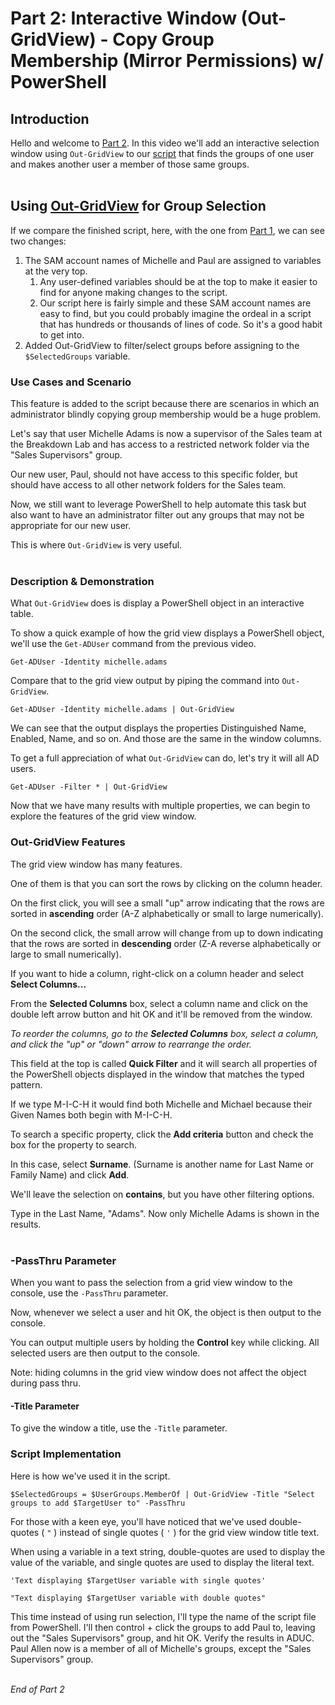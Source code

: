 # Part 2: Interactive Window (Out-GridView) - Copy Group Membership (Mirror Permissions) w/ PowerShell

## Introduction

Hello and welcome to [Part 2](https://www.youtube.com/watch?v=09FbxZ44LfQ). In this video we'll add an interactive selection window using `Out-GridView` to our [script](./Part2_AddOutGridView.ps1) that finds the groups of one user and makes another user a member of those same groups.
<br></br>

## Using [Out-GridView](https://docs.microsoft.com/en-us/powershell/module/microsoft.powershell.utility/out-gridview?view=powershell-5.1) for Group Selection

If we compare the finished script, here, with the one from [Part 1](../1-Core/Part1_Core.ps1), we can see two changes:
1. The SAM account names of Michelle and Paul are assigned to variables at the very top.
   1. Any user-defined variables should be at the top to make it easier to find for anyone making changes to the script.
   2. Our script here is fairly simple and these SAM account names are easy to find, but you could probably imagine the ordeal in a script that has hundreds or thousands of lines of code. So it's a good habit to get into.
2. Added Out-GridView to filter/select groups before assigning to the `$SelectedGroups` variable.

### Use Cases and Scenario

This feature is added to the script because there are scenarios in which an administrator blindly copying group membership would be a huge problem.

Let's say that user Michelle Adams is now a supervisor of the Sales team at the Breakdown Lab and has access to a restricted network folder via the "Sales Supervisors" group.

Our new user, Paul, should not have access to this specific folder, but should have access to all other network folders for the Sales team.

Now, we still want to leverage PowerShell to help automate this task but also want to have an administrator filter out any groups that may not be appropriate for our new user.

This is where `Out-GridView` is very useful.
<br></br>

### Description & Demonstration

What `Out-GridView` does is display a PowerShell object in an interactive table.

To show a quick example of how the grid view displays a PowerShell object, we'll use the `Get-ADUser` command from the previous video.

    Get-ADUser -Identity michelle.adams

Compare that to the grid view output by piping the command into `Out-GridView`.

    Get-ADUser -Identity michelle.adams | Out-GridView

We can see that the output displays the properties Distinguished Name, Enabled, Name, and so on. And those are the same in the window columns.

To get a full appreciation of what `Out-GridView` can do, let's try it will all AD users.

    Get-ADUser -Filter * | Out-GridView

Now that we have many results with multiple properties, we can begin to explore the features of the grid view window.

### Out-GridView Features

The grid view window has many features.

One of them is that you can sort the rows by clicking on the column header.

On the first click, you will see a small "up" arrow indicating that the rows are sorted in **ascending** order (A-Z alphabetically or small to large numerically).

On the second click, the small arrow will change from up to down indicating that the rows are sorted in **descending** order (Z-A reverse alphabetically or large to small numerically).

If you want to hide a column, right-click on a column header and select **Select Columns...**

From the **Selected Columns** box, select a column name and click on the double left arrow button and hit OK and it'll be removed from the window.

*To reorder the columns, go to the **Selected Columns** box, select a column, and click the "up" or "down" arrow to rearrange the order.*

This field at the top is called **Quick Filter** and it will search all properties of the PowerShell objects displayed in the window that matches the typed pattern.

If we type M-I-C-H it would find both Michelle and Michael because their Given Names both begin with M-I-C-H.

To search a specific property, click the **Add criteria** button and check the box for the property to search.

In this case, select **Surname**. (Surname is another name for Last Name or Family Name) and click **Add**.

We'll leave the selection on **contains**, but you have other filtering options.

Type in the Last Name, "Adams". Now only Michelle Adams is shown in the results.
<br></br>

### -PassThru Parameter

When you want to pass the selection from a grid view window to the console, use the `-PassThru` parameter.

Now, whenever we select a user and hit OK, the object is then output to the console.

You can output multiple users by holding the **Control** key while clicking. All selected users are then output to the console.

Note: hiding columns in the grid view window does not affect the object during pass thru.

#### -Title Parameter

To give the window a title, use the `-Title` parameter.

### Script Implementation

Here is how we've used it in the script.

    $SelectedGroups = $UserGroups.MemberOf | Out-GridView -Title "Select groups to add $TargetUser to" -PassThru

For those with a keen eye, you'll have noticed that we've used double-quotes ( `"` ) instead of single quotes ( `'` ) for the grid view window title text.

When using a variable in a text string, double-quotes are used to display the value of the variable, and single quotes are used to display the literal text.

    'Text displaying $TargetUser variable with single quotes'
    
    "Text displaying $TargetUser variable with double quotes"

This time instead of using run selection, I'll type the name of the script file from PowerShell.
I'll then control + click the groups to add Paul to, leaving out the "Sales Supervisors" group, and hit OK.
Verify the results in ADUC. Paul Allen now is a member of all of Michelle's groups, except the "Sales Supervisors" group.
<br></br>

*End of Part 2*

